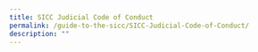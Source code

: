 ```yaml
---
title: SICC Judicial Code of Conduct
permalink: /guide-to-the-sicc/SICC-Judicial-Code-of-Conduct/
description: ""
---
```

